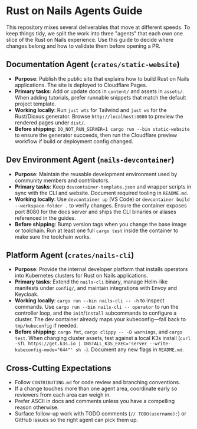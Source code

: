 # Rust on Nails Agents Guide

This repository mixes several deliverables that move at different speeds. To keep things tidy, we split the work into three "agents" that each own one slice of the Rust on Nails experience. Use this guide to decide where changes belong and how to validate them before opening a PR.

## Documentation Agent (`crates/static-website`)
- **Purpose**: Publish the public site that explains how to build Rust on Nails applications. The site is deployed to Cloudflare Pages.
- **Primary tasks**: Add or update docs in `content/` and assets in `assets/`. When adding tutorials, prefer runnable snippets that match the default project template.
- **Working locally**: Run `just wts` for Tailwind and `just ws` for the Rust/Dioxus generator. Browse `http://localhost:8080` to preview the rendered pages under `dist/`.
- **Before shipping**: `DO_NOT_RUN_SERVER=1 cargo run --bin static-website` to ensure the generator succeeds, then run the Cloudflare preview workflow if build or deployment config changed.

## Dev Environment Agent (`nails-devcontainer`)
- **Purpose**: Maintain the reusable development environment used by community members and contributors.
- **Primary tasks**: Keep `devcontainer-template.json` and wrapper scripts in sync with the CLI and website. Document required tooling in `README.md`.
- **Working locally**: Use `devcontainer up` (VS Code) or `devcontainer build --workspace-folder .` to verify changes. Ensure the container exposes port 8080 for the docs server and ships the CLI binaries or aliases referenced in the guides.
- **Before shipping**: Bump version tags when you change the base image or toolchain. Run at least one full `cargo test` inside the container to make sure the toolchain works.

## Platform Agent (`crates/nails-cli`)
- **Purpose**: Provide the internal developer platform that installs operators into Kubernetes clusters for Rust on Nails applications.
- **Primary tasks**: Extend the `nails-cli` binary, manage Helm-like manifests under `config/`, and maintain integrations with Envoy and Keycloak.
- **Working locally**: `cargo run --bin nails-cli -- -h` to inspect commands. Use `cargo run --bin nails-cli -- operator` to run the controller loop, and the `init`/`install` subcommands to configure a cluster. The dev container already maps your kubeconfig—fall back to `tmp/kubeconfig` if needed.
- **Before shipping**: `cargo fmt`, `cargo clippy -- -D warnings`, and `cargo test`. When changing cluster assets, test against a local K3s install (`curl -sfL https://get.k3s.io | INSTALL_K3S_EXEC='server --write-kubeconfig-mode="644"' sh -`). Document any new flags in `README.md`.

## Cross-Cutting Expectations
- Follow `CONTRIBUTING.md` for code review and branching conventions.
- If a change touches more than one agent area, coordinate early so reviewers from each area can weigh in.
- Prefer ASCII in docs and comments unless you have a compelling reason otherwise.
- Surface follow-up work with TODO comments (`// TODO(username):`) or GitHub issues so the right agent can pick them up.

